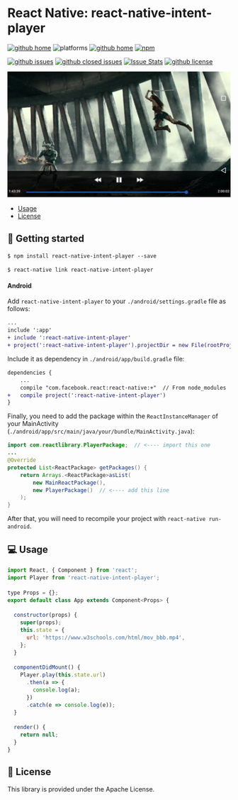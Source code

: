 # React Native: react-native-intent-player

[![github home](http://img.shields.io/npm/v/react-native-intent-player.svg?style=flat)](https://www.npmjs.com/package/react-native-intent-player)
![platforms](https://img.shields.io/badge/platforms-Android-brightgreen.svg?style=flat&colorB=191A17)
[![github home](https://img.shields.io/badge/gaetanozappi-react--native--intent--player-blue.svg?style=flat)](https://github.com/gaetanozappi/react-native-intent-player)
[![npm](https://img.shields.io/npm/dm/react-native-intent-player.svg?style=flat&colorB=007ec6)](https://www.npmjs.com/package/react-native-intent-player)

[![github issues](https://img.shields.io/github/issues/gaetanozappi/react-native-intent-player.svg?style=flat)](https://github.com/gaetanozappi/react-native-intent-player/issues)
[![github closed issues](https://img.shields.io/github/issues-closed/gaetanozappi/react-native-intent-player.svg?style=flat&colorB=44cc11)](https://github.com/gaetanozappi/react-native-intent-player/issues?q=is%3Aissue+is%3Aclosed)
[![Issue Stats](https://img.shields.io/issuestats/i/github/gaetanozappi/react-native-intent-player.svg?style=flat&colorB=44cc11)](http://github.com/gaetanozappi/react-native-intent-player/issues)
[![github license](https://img.shields.io/github/license/gaetanozappi/react-native-intent-player.svg)]()

![PNG](screenshot/react-native-intent-player.jpeg)

-   [Usage](#usage)
-   [License](#license)

## 📖 Getting started

`$ npm install react-native-intent-player --save`

`$ react-native link react-native-intent-player`

#### Android

Add `react-native-intent-player` to your `./android/settings.gradle` file as follows:

```diff
...
include ':app'
+ include ':react-native-intent-player'
+ project(':react-native-intent-player').projectDir = new File(rootProject.projectDir, '../node_modules/react-native-intent-player/android/app')
```

Include it as dependency in `./android/app/build.gradle` file:

```diff
dependencies {
    ...
    compile "com.facebook.react:react-native:+"  // From node_modules
+   compile project(':react-native-intent-player')
}
```

Finally, you need to add the package within the `ReactInstanceManager` of your
MainActivity (`./android/app/src/main/java/your/bundle/MainActivity.java`):

```java
import com.reactlibrary.PlayerPackage;  // <---- import this one
...
@Override
protected List<ReactPackage> getPackages() {
    return Arrays.<ReactPackage>asList(
        new MainReactPackage(),
        new PlayerPackage()  // <---- add this line
    );
}
```

After that, you will need to recompile
your project with `react-native run-android`.

## 💻 Usage

```javascript
import React, { Component } from 'react';
import Player from 'react-native-intent-player';

type Props = {};
export default class App extends Component<Props> {
  
  constructor(props) {
    super(props);
    this.state = {
      url: 'https://www.w3schools.com/html/mov_bbb.mp4',
    };
  }

  componentDidMount() {
    Player.play(this.state.url)
      .then(a => {
        console.log(a);
      })
      .catch(e => console.log(e));
  }

  render() {
    return null;
  }
}
```

## 📜 License
This library is provided under the Apache License.
